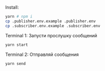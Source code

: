 Install:

```bash
yarn # npm i
cp .publisher.env.example .publisher.env
cp .subscriber.env.example .subscriber.env
```

Terminal 1: Запусти прослушку сообщений

```bash
yarn start
```

Terminal 2: Отправляй сообщения

```
yarn send
```

